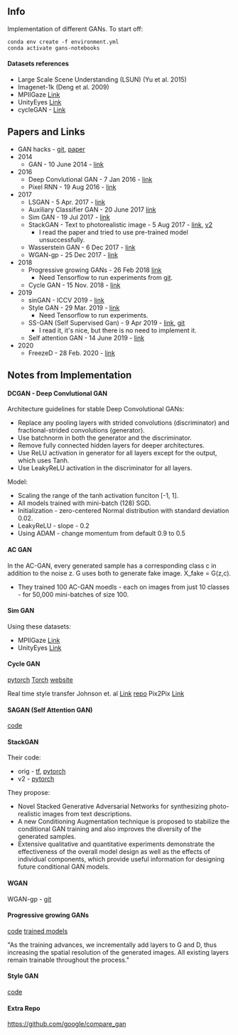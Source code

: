 ## Info

Implementation of different GANs.
To start off:
```
conda env create -f environment.yml
conda activate gans-notebooks
```

#### Datasets references
- Large Scale Scene Understanding (LSUN) (Yu et al. 2015)
- Imagenet-1k (Deng et al. 2009)
- MPIIGaze [Link](https://www.mpi-inf.mpg.de/departments/computer-vision-and-machine-learning/research/gaze-based-human-computer-interaction/appearance-based-gaze-estimation-in-the-wild)
- UnityEyes [Link](https://www.cl.cam.ac.uk/research/rainbow/projects/unityeyes/)
- cycleGAN - [Link](https://people.eecs.berkeley.edu/~taesung_park/CycleGAN/datasets/)


## Papers and Links

- GAN hacks - [git](https://github.com/soumith/ganhacks), [paper](https://arxiv.org/pdf/1606.03498.pdf)
- 2014
    - GAN - 10 June 2014 - [link](https://arxiv.org/pdf/1406.2661.pdf)
- 2016
    - Deep Convlutional GAN - 7 Jan 2016 - [link](https://arxiv.org/pdf/1511.06434.pdf)
    - Pixel RNN - 19 Aug 2016 - [link](https://arxiv.org/pdf/1601.06759.pdf)
- 2017
	- LSGAN - 5 Apr. 2017 - [link](https://arxiv.org/pdf/1611.04076.pdf)
	- Auxiliary Classifier GAN - 20 June 2017 [link](https://arxiv.org/pdf/1610.09585.pdf)
    - Sim GAN - 19 Jul 2017 - [link](https://arxiv.org/pdf/1612.07828.pdf)
    - StackGAN - Text to photorealistic image - 5 Aug 2017 - [link](https://arxiv.org/pdf/1612.03242.pdf), [v2](https://arxiv.org/pdf/1710.10916.pdf) 
        - I read the paper and tried to use pre-trained model unsuccessfully.
    - Wasserstein GAN - 6 Dec 2017 - [link](https://arxiv.org/pdf/1701.07875.pdf)
    - WGAN-gp - 25 Dec 2017 - [link](https://arxiv.org/pdf/1704.00028.pdf)
- 2018
    - Progressive growing GANs - 26 Feb 2018 [link](https://arxiv.org/pdf/1710.10196.pdf)
        - Need Tensorflow to run experiments from [git](https://github.com/tkarras/progressive_growing_of_gans).
    - Cycle GAN - 15 Nov. 2018 - [link](https://arxiv.org/pdf/1703.10593.pdf)
- 2019
    - sinGAN - ICCV 2019 - [link](https://openaccess.thecvf.com/content_ICCV_2019/papers/Shaham_SinGAN_Learning_a_Generative_Model_From_a_Single_Natural_Image_ICCV_2019_paper.pdf)
    - Style GAN - 29 Mar. 2019 - [link](https://arxiv.org/pdf/1812.04948.pdf)
        - Need Tensorflow to run experiments.
    - SS-GAN (Self Supervised Gan) - 9 Apr 2019 - [link](https://arxiv.org/pdf/1811.11212.pdf), [git](https://github.com/vandit15/Self-Supervised-Gans-Pytorch)
        - I read it, it's nice, but there is no need to implement it.
    - Self attention GAN - 14 June 2019 - [link](https://arxiv.org/pdf/1805.08318.pdf)
- 2020
	- FreezeD - 28 Feb. 2020 - [link](https://arxiv.org/pdf/2002.10964.pdf)    



Notes from Implementation
-------------------------
#### DCGAN - Deep Convlutional GAN

Architecture guidelines for stable Deep Convolutional GANs:

- Replace any pooling layers with strided convolutions (discriminator) and fractional-strided
convolutions (generator).
- Use batchnorm in both the generator and the discriminator.
- Remove fully connected hidden layers for deeper architectures.
- Use ReLU activation in generator for all layers except for the output, which uses Tanh.
- Use LeakyReLU activation in the discriminator for all layers.

Model:

- Scaling the range of the tanh activation funciton [-1, 1].
- All models trained with mini-batch (128) SGD.
- Initialization - zero-centered Normal distribution with standard deviation 0.02.
- LeakyReLU - slope - 0.2
- Using ADAM - change momentum from default 0.9 to 0.5

#### AC GAN
In the AC-GAN, every generated sample has a corresponding class c in addition to the noise z. G uses both to generate fake image. X_fake = G(z,c).

- They trained 100 AC-GAN moedls - each on images from just 10 classes - for 50,000 mini-batches of size 100.

#### Sim GAN

Using these datasets:
- MPIIGaze [Link](https://www.mpi-inf.mpg.de/departments/computer-vision-and-machine-learning/research/gaze-based-human-computer-interaction/appearance-based-gaze-estimation-in-the-wild)
- UnityEyes [Link](https://www.cl.cam.ac.uk/research/rainbow/projects/unityeyes/)

#### Cycle GAN
[pytorch](https://github.com/junyanz/pytorch-CycleGAN-and-pix2pix)
[Torch](https://github.com/junyanz/CycleGAN)
[website](https://junyanz.github.io/CycleGAN/)

Real time style transfer Johnson et. al [Link](https://arxiv.org/pdf/1603.08155.pdf) [repo](https://github.com/jcjohnson/fast-neural-style)
Pix2Pix [Link](https://arxiv.org/pdf/1611.07004.pdf)

#### SAGAN (Self Attention GAN)
[code](https://github.com/brain-research/self-attention-gan)


#### StackGAN
Their code:

- orig - [tf](https://github.com/hanzhanggit/StackGAN), [pytorch](https://github.com/hanzhanggit/StackGAN-Pytorch)
- v2 - [pytorch](https://github.com/hanzhanggit/StackGAN-v2)

They propose:

- Novel Stacked Generative Adversarial Networks for synthesizing photo-realistic images from text descriptions. 
- A new Conditioning Augmentation technique is proposed to stabilize the conditional GAN training and also improves the diversity of the generated samples.
-  Extensive qualitative and quantitative experiments demonstrate the effectiveness of the overall model design as well as the effects of individual components, which provide useful information for designing future conditional GAN models.

#### WGAN
WGAN-gp - [git](https://github.com/igul222/improved_wgan_training)


#### Progressive growing GANs
[code](https://github.com/tkarras/progressive_growing_of_gans)
[trained models](https://drive.google.com/drive/folders/0B4qLcYyJmiz0NHFULTdYc05lX0U)

"As the training advances, we incrementally add layers to G and D, thus increasing the spatial resolution of the generated images. All existing layers remain trainable throughout the process."


#### Style GAN
[code](https://github.com/NVlabs/stylegan)


#### Extra Repo
https://github.com/google/compare_gan